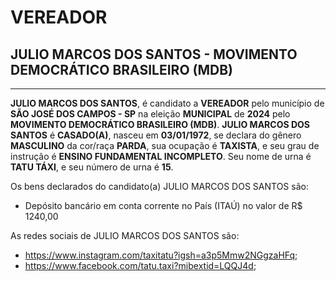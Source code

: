 # VEREADOR
## JULIO MARCOS DOS SANTOS - MOVIMENTO DEMOCRÁTICO BRASILEIRO (MDB)
---
**JULIO MARCOS DOS SANTOS**, é candidato a **VEREADOR** pelo município de **SÃO JOSÉ DOS CAMPOS - SP** na eleição **MUNICIPAL** de **2024** pelo **MOVIMENTO DEMOCRÁTICO BRASILEIRO (MDB)**.
**JULIO MARCOS DOS SANTOS** é **CASADO(A)**, nasceu em **03/01/1972**, se declara do gênero **MASCULINO** da cor/raça **PARDA**, sua ocupação é **TAXISTA**, e seu grau de instrução é **ENSINO FUNDAMENTAL INCOMPLETO**.
Seu nome de urna é **TATU TÁXI**, e seu número de urna é **15**.

Os bens declarados do candidato(a) JULIO MARCOS DOS SANTOS são: 
- Depósito bancário em conta corrente no País (ITAÚ) no valor de R$ 1240,00

As redes sociais de JULIO MARCOS DOS SANTOS são:
- https://www.instagram.com/taxitatu?igsh=a3p5Mmw2NGgzaHFq;
- https://www.facebook.com/tatu.taxi?mibextid=LQQJ4d;